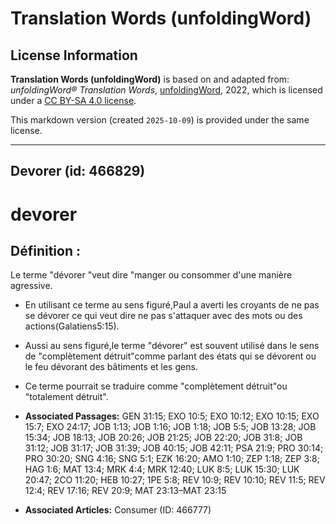 # Translation Words (unfoldingWord)

## License Information

**Translation Words (unfoldingWord)** is based on and adapted from: _unfoldingWord® Translation Words_, [unfoldingWord](https://unfoldingword.org/utw), 2022, which is licensed under a [CC BY-SA 4.0 license](https://creativecommons.org/licenses/by-sa/4.0/legalcode.en).

This markdown version (created `2025-10-09`) is provided under the same license.



--------------------------------

## Devorer (id: 466829)

devorer
=======

Définition :
------------

Le terme "dévorer "veut dire "manger ou consommer d'une manière agressive.

* En utilisant ce terme au sens figuré,Paul a averti les croyants de ne pas se dévorer ce qui veut dire ne pas s'attaquer avec des mots ou des actions(Galatiens5:15\).
* Aussi au sens figuré,le terme "dévorer" est souvent utilisé dans le sens de "complètement détruit"comme parlant des états qui se dévorent ou le feu dévorant des bâtiments et les gens.
* Ce terme pourrait se traduire comme "complètement détruit"ou "totalement détruit".

* **Associated Passages:** GEN 31:15; EXO 10:5; EXO 10:12; EXO 10:15; EXO 15:7; EXO 24:17; JOB 1:13; JOB 1:16; JOB 1:18; JOB 5:5; JOB 13:28; JOB 15:34; JOB 18:13; JOB 20:26; JOB 21:25; JOB 22:20; JOB 31:8; JOB 31:12; JOB 31:17; JOB 31:39; JOB 40:15; JOB 42:11; PSA 21:9; PRO 30:14; PRO 30:20; SNG 4:16; SNG 5:1; EZK 16:20; AMO 1:10; ZEP 1:18; ZEP 3:8; HAG 1:6; MAT 13:4; MRK 4:4; MRK 12:40; LUK 8:5; LUK 15:30; LUK 20:47; 2CO 11:20; HEB 10:27; 1PE 5:8; REV 10:9; REV 10:10; REV 11:5; REV 12:4; REV 17:16; REV 20:9; MAT 23:13–MAT 23:15
* **Associated Articles:** Consumer  (ID: 466777)


